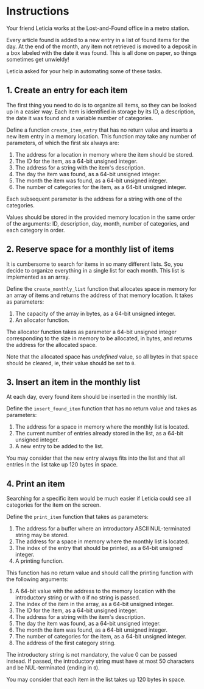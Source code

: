 # Instructions

Your friend Leticia works at the Lost-and-Found office in a metro station.

Every article found is added to a new entry in a list of found items for the day.
At the end of the month, any item not retrieved is moved to a deposit in a box labeled with the date it was found.
This is all done on paper, so things sometimes get unwieldy!

Leticia asked for your help in automating some of these tasks.

## 1. Create an entry for each item

The first thing you need to do is to organize all items, so they can be looked up in a easier way.
Each item is identified in storage by its ID, a description, the date it was found and a variable number of categories.

Define a function `create_item_entry` that has no return value and inserts a new item entry in a memory location.
This function may take any number of parameters, of which the first six always are:

1. The address for a location in memory where the item should be stored.
2. The ID for the item, as a 64-bit unsigned integer.
3. The address for a string with the item's description.
4. The day the item was found, as a 64-bit unsigned integer.
5. The month the item was found, as a 64-bit unsigned integer.
6. The number of categories for the item, as a 64-bit unsigned integer.

Each subsequent parameter is the address for a string with one of the categories.

Values should be stored in the provided memory location in the same order of the arguments: ID, description, day, month, number of categories, and each category in order.

## 2. Reserve space for a monthly list of items

It is cumbersome to search for items in so many different lists.
So, you decide to organize everything in a single list for each month.
This list is implemented as an array.

Define the `create_monthly_list` function that allocates space in memory for an array of items and returns the address of that memory location.
It takes as parameters:

1. The capacity of the array in bytes, as a 64-bit unsigned integer.
2. An allocator function.

The allocator function takes as parameter a 64-bit unsigned integer corresponding to the size in memory to be allocated, in bytes, and returns the address for the allocated space.

Note that the allocated space has _undefined_ value, so all bytes in that space should be cleared, ie, their value should be set to `0`.

## 3. Insert an item in the monthly list

At each day, every found item should be inserted in the monthly list.

Define the `insert_found_item` function that has no return value and takes as parameters:

1. The address for a space in memory where the monthly list is located.
2. The current number of entries already stored in the list, as a 64-bit unsigned integer.
3. A new entry to be added to the list.

You may consider that the new entry always fits into the list and that all entries in the list take up 120 bytes in space.

## 4. Print an item

Searching for a specific item would be much easier if Leticia could see all categories for the item on the screen.

Define the `print_item` function that takes as parameters:

1. The address for a buffer where an introductory ASCII NUL-terminated string may be stored.
2. The address for a space in memory where the monthly list is located.
3. The index of the entry that should be printed, as a 64-bit unsigned integer.
4. A printing function.

This function has no return value and should call the printing function with the following arguments:

1. A 64-bit value with the address to the memory location with the introductory string or with `0` if no string is passed.
2. The index of the item in the array, as a 64-bit unsigned integer.
3. The ID for the item, as a 64-bit unsigned integer.
4. The address for a string with the item's description.
5. The day the item was found, as a 64-bit unsigned integer.
6. The month the item was found, as a 64-bit unsigned integer.
7. The number of categories for the item, as a 64-bit unsigned integer.
8. The address of the first category string.

The introductory string is not mandatory, the value 0 can be passed instead.
If passed, the introductory string must have at most 50 characters and be NUL-terminated (ending in `0`).

You may consider that each item in the list takes up 120 bytes in space.
